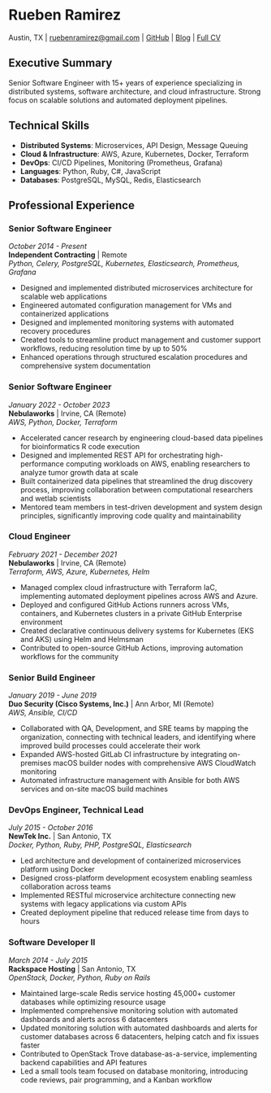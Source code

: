 # Rueben Ramirez
Austin, TX | ruebenramirez@gmail.com | [GitHub](https://github.com/ruebenramirez) | [Blog](https://blog.rueb.dev/) | [Full CV](https://resume.rueb.dev/)

## Executive Summary

Senior Software Engineer with 15+ years of experience specializing in
distributed systems, software architecture, and cloud infrastructure. Strong
focus on scalable solutions and automated deployment pipelines.

## Technical Skills

- **Distributed Systems**: Microservices, API Design, Message Queuing
- **Cloud & Infrastructure**: AWS, Azure, Kubernetes, Docker, Terraform
- **DevOps**: CI/CD Pipelines, Monitoring (Prometheus, Grafana)
- **Languages**: Python, Ruby, C#, JavaScript
- **Databases**: PostgreSQL, MySQL, Redis, Elasticsearch

## Professional Experience

### Senior Software Engineer
*October 2014 - Present*<br/>
**Independent Contracting** | Remote<br/>
*Python, Celery, PostgreSQL, Kubernetes, Elasticsearch, Prometheus, Grafana*

- Designed and implemented distributed microservices architecture for scalable
  web applications
- Engineered automated configuration management for VMs and containerized
  applications
- Designed and implemented monitoring systems with automated recovery procedures
- Created tools to streamline product management and customer support workflows,
  reducing resolution time by up to 50%
- Enhanced operations through structured escalation procedures and comprehensive
  system documentation

### Senior Software Engineer
*January 2022 - October 2023*<br/>
**Nebulaworks** | Irvine, CA (Remote)<br/>
*AWS, Python, Docker, Terraform*

- Accelerated cancer research by engineering cloud-based data pipelines for
  bioinformatics R code execution
- Designed and implemented REST API for orchestrating high-performance computing
  workloads on AWS, enabling researchers to analyze tumor growth data at scale
- Built containerized data pipelines that streamlined the drug discovery
  process, improving collaboration between computational researchers and wetlab
  scientists
- Mentored team members in test-driven development and system design
  principles, significantly improving code quality and maintainability

### Cloud Engineer
*February 2021 - December 2021*<br/>
**Nebulaworks** | Irvine, CA (Remote)<br/>
*Terraform, AWS, Azure, Kubernetes, Helm*

- Managed complex cloud infrastructure with Terraform IaC, implementing
  automated deployment pipelines across AWS and Azure.
- Deployed and configured GitHub Actions runners across VMs, containers, and
  Kubernetes clusters in a private GitHub Enterprise environment
- Created declarative continuous delivery systems for Kubernetes (EKS and AKS)
  using Helm and Helmsman
- Contributed to open-source GitHub Actions, improving automation workflows for
  the community

### Senior Build Engineer
*January 2019 - June 2019*<br/>
**Duo Security (Cisco Systems, Inc.)** | Ann Arbor, MI (Remote)<br/>
*AWS, Ansible, CI/CD*

- Collaborated with QA, Development, and SRE teams by mapping the organization,
  connecting with technical leaders, and identifying where improved build processes
  could accelerate their work
- Expanded AWS-hosted GitLab CI infrastructure by integrating on-premises macOS
  builder nodes with comprehensive AWS CloudWatch monitoring
- Automated infrastructure management with Ansible for both AWS services and
  on-site macOS build machines

### DevOps Engineer, Technical Lead
*July 2015 - October 2016*<br/>
**NewTek Inc.** | San Antonio, TX<br/>
*Docker, Python, Ruby, PHP, PostgreSQL, Elasticsearch*

- Led architecture and development of containerized microservices platform using Docker
- Designed cross-platform development ecosystem enabling seamless collaboration
  across teams
- Implemented RESTful microservice architecture connecting new systems with
  legacy applications via custom APIs
- Created deployment pipeline that reduced release time from days to hours

### Software Developer II
*March 2014 - July 2015*<br/>
**Rackspace Hosting** | San Antonio, TX<br/>
*OpenStack, Docker, Python, Ruby on Rails*

- Maintained large-scale Redis service hosting 45,000+ customer databases while
  optimizing resource usage
- Implemented comprehensive monitoring solution with automated dashboards and
  alerts across 6 datacenters
- Updated monitoring solution with automated dashboards and alerts for customer
  databases across 6 datacenters, helping catch and fix issues faster
- Contributed to OpenStack Trove database-as-a-service, implementing backend
  capabilities and API features
- Led a small tools team focused on database monitoring, introducing code
  reviews, pair programming, and a Kanban workflow
